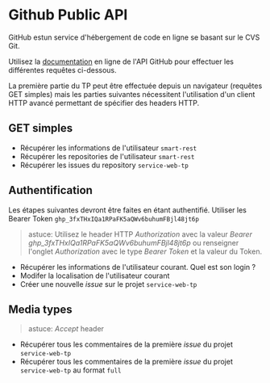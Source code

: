 # Github Public API

GitHub estun service d'hébergement de code en ligne se basant sur le CVS Git.

Utilisez la [documentation](https://developer.github.com/v3/) en ligne de l'API GitHub pour effectuer les différentes requêtes ci-dessous.

La première partie du TP peut être effectuée depuis un navigateur (requêtes GET simples) mais les parties suivantes nécessitent l'utilisation d'un client HTTP avancé permettant de spécifier des headers HTTP.

## GET simples

- Récupérer les informations de l'utilisateur `smart-rest`
- Récupérer les repositories de l'utilisateur `smart-rest`
- Récupérer les issues du repository `service-web-tp`

## Authentification

Les étapes suivantes devront être faites en étant authentifié. Utiliser les Bearer Token `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`
> astuce: Utilisez le header HTTP *Authorization* avec la valeur *Bearer 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* ou renseigner l'onglet *Authorization* avec le type *Bearer Token* et la valeur du Token.

- Récupérer les informations de l'utilisateur courant. Quel est son login ?
- Modifer la localisation de l'utilisateur courant
- Créer une nouvelle *issue* sur le projet `service-web-tp`

## Media types

> astuce: *Accept* header

- Récupérer tous les commentaires de la première *issue* du projet `service-web-tp`
- Récupérer tous les commentaires de la première *issue* du projet `service-web-tp` au format `full`
